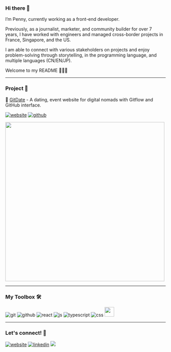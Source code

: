 ### Hi there 👋

I’m Penny, currently working as a front-end developer. 

Previously, as a journalist, marketer, and community builder for over 7 years, I have worked with engineers and managed cross-border projects in France, Singapore, and the US. 

I am able to connect with various stakeholders on projects and enjoy problem-solving through storytelling, in the programming language, and multiple languages (CN/EN/JP).

Welcome to my README 💃💃💃

---

### Project 👀

💜 [GitDate](https://github.com/peichincc/GitDate) - A dating, event website for digital nomads with Gitflow and GitHub interface. 

[![website](https://user-images.githubusercontent.com/104899687/195479417-c0afa0b0-b320-4746-9215-a3aa5e2ffcd3.png)](https://gitdate-ec8a6.web.app/) [![github](https://user-images.githubusercontent.com/104899687/195481747-ace90324-dafe-469f-ab4e-fe18e967a6bf.png)](https://github.com/peichincc/GitDate)

<img src="https://user-images.githubusercontent.com/104899687/195480043-5e88af11-64e2-4d21-9a63-fd0bb35c51c0.png" width="500">

---

### My Toolbox 🛠️
![git](https://user-images.githubusercontent.com/104899687/195481744-3d3eda15-4e9a-4c7f-bc94-ee388b327e81.png)
![github](https://user-images.githubusercontent.com/104899687/195481747-ace90324-dafe-469f-ab4e-fe18e967a6bf.png)
![react](https://user-images.githubusercontent.com/104899687/195481748-c5cf4e7b-9ec6-449c-a1f2-0830c9571a9c.png)
![js](https://user-images.githubusercontent.com/104899687/195481860-9252fc8a-b748-453c-9881-60a8042a8395.png)
![typescript](https://user-images.githubusercontent.com/104899687/195481750-0a86efab-fd83-4c1d-91ed-11d1576e1677.png)
![css](https://user-images.githubusercontent.com/104899687/195481741-ae528dc9-ebc0-46b4-9aa5-5ca89a3002f3.png)
<img src="https://user-images.githubusercontent.com/104899687/195738462-18102447-e3e6-48c2-82a2-3d6984d3ccbc.png" width="30">

---

### Let's connect! 💬

[![website](https://user-images.githubusercontent.com/104899687/195479417-c0afa0b0-b320-4746-9215-a3aa5e2ffcd3.png)](https://peichinchiang.com/)
[![linkedin](https://user-images.githubusercontent.com/104899687/195479536-a8b8f85e-48c8-4a31-b4f6-9d98878736a8.png)](https://www.linkedin.com/in/pei-chin-chiang/) <a href="mailto:peichin.chiang@essec.edu" ><img src="https://user-images.githubusercontent.com/104899687/195586157-b3026db1-7eb0-4f56-955c-1df63bcc99a9.png" ></a>



<!--
**peichincc/peichincc** is a ✨ _special_ ✨ repository because its `README.md` (this file) appears on your GitHub profile.

Here are some ideas to get you started:

- 🔭 I’m currently working on ...
- 🌱 I’m currently learning ...
- 👯 I’m looking to collaborate on ...
- 🤔 I’m looking for help with ...
- 💬 Ask me about ...
- 📫 How to reach me: ...
- 😄 Pronouns: ...
- ⚡ Fun fact: ...
-->
